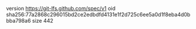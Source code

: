 version https://git-lfs.github.com/spec/v1
oid sha256:77a2868c296015bd2ce2edbdfd4131e1f2d725c6ee5a0d1f8eba4d0bbba798a6
size 442
